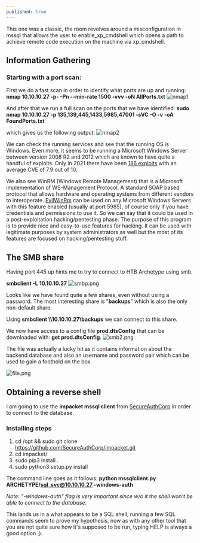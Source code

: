 ```yaml
---
published: true
---
```

This one was a classic, the room revolves around a misconfiguration in mssql that allows the user to enable_xp_cmdshell which opens a path to achieve remote code execution on the machine via xp_cmdshell.

## Information Gathering

### Starting with a port scan:
First we do a fast scan in order to identify what ports are up and running:
**nmap 10.10.10.27 -p- -Pn --min-rate 1500 -vvv -oN AllPorts.txt**
![nmap1]({{site.baseurl}}/_posts/nmap.png)


And after that we run a full scan on the ports that we have identified:
 **sudo nmap 10.10.10.27 -p 135,139,445,1433,5985,47001 -sVC -O -v -oA FoundPorts.txt**

which gives us the following output:
![nmap2]({{site.baseurl}}/_posts/nmap2.png)

We can check the running services and see that the running OS is Windows. Even more, it seems to be running a Microsoft Windows Server between version 2008 R2 and 2012 which are known to have quite a handful of exploits. Only in 2021 there have been [186 exploits](https://stack.watch/product/microsoft/windows-server-2008/#:~:text=In%202021%20there%20have%20been,had%20382%20security%20vulnerabilities%20published.&text=However%2C%20the%20average%20CVE%20base,2021%20is%20greater%20by%200.42.) with an average CVE of 7.9 out of 10.

We also see WinRM (Windows Remote Management) that is a Microsoft implementation of WS-Management Protocol. A standard SOAP based protocol that allows hardware and operating systems from different vendors to interoperate.
[EvilWinRm](https://github.com/Hackplayers/evil-winrm) can be used on any Microsoft Windows Servers with this feature enabled (usually at port 5985), of course only if you have credentials and permissions to use it. So we can say that it could be used in a post-exploitation hacking/pentesting phase. The purpose of this program is to provide nice and easy-to-use features for hacking. It can be used with legitimate purposes by system administrators as well but the most of its features are focused on hacking/pentesting stuff. 

## The SMB share

Having port 445 up hints me to try to connect to HTB Archetype using smb.

**smbclient -L 10.10.10.27**
![smbp.png]({{site.baseurl}}/_posts/smbp.png)


Looks like we have found quite a few shares, even without using a password.
The most interesting share is "**backups**" which is also the only non-default share.




Using **smbclient \\\\10.10.10.27\\backups** we can connect to this share.

We now have access to a config file **prod.dtsConfig** that  can be downloaded with: 
**get prod.dtsConfig**.
![smb2.png]({{site.baseurl}}/_posts/smb2.png)

The file was actually a lucky hit as it contains information about the backend database and also an username and password pair which can be used to gain a foothold on the box.

![file.png]({{site.baseurl}}/_posts/file.png)


## Obtaining a reverse shell

I am going to use the **impacket mssql client** from [SecureAuthCorp](https://github.com/SecureAuthCorp/impacket) in order to connect to the database.

### Installing steps

1. cd /opt  && sudo git clone https://github.com/SecureAuthCorp/impacket.git
2. cd impacket/
3. sudo pip3 install .
4. sudo python3 setup.py install


The command line goes as it follows: 
**python mssqlclient.py ARCHETYPE/sql_svc@10.10.10.27 -windows-auth**

_Note:  "-windows-auth" flag is very important since w/o it the shell won't be able to connect to the database._

This lands us in a what appears to be a SQL shell, running a few SQL commands seem to prove my hypothesis, now as with any other tool that you are not quite sure how it's supposed to be run, typing HELP is always a good option ;).
